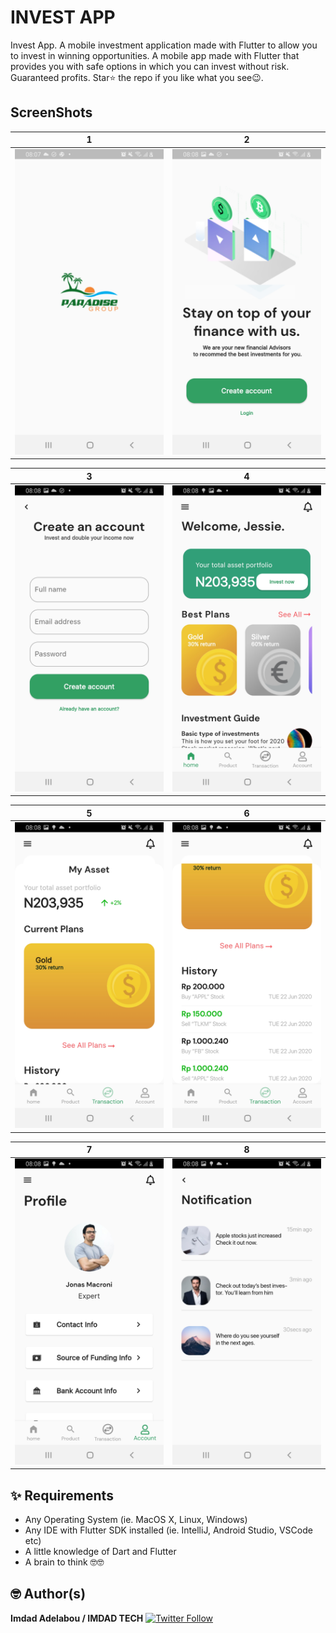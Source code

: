 # INVEST APP

Invest App. A mobile investment application made with Flutter to allow you to invest in winning opportunities.
A mobile app made with Flutter that provides you with safe options in which you can invest without risk. Guaranteed profits.
Star⭐ the repo if you like what you see😉.
## ScreenShots 

| 1 | 2 |
|-------|--------|
|<img src="screenshots/1.jpg" width="400"/>|<img src="screenshots/2.jpg" width="400">|

| 3 | 4 |
|-------|--------|
|<img src="screenshots/3.jpg" width="400"/>|<img src="screenshots/4.jpg" width="400">|

| 5 | 6 |
|-------|--------|
|<img src="screenshots/5.jpg" width="400"/>|<img src="screenshots/6.jpg" width="400">|

| 7 | 8 |
|-------|--------|
|<img src="screenshots/7.jpg" width="400"/>|<img src="screenshots/8.jpg" width="400">|

## ✨ Requirements
* Any Operating System (ie. MacOS X, Linux, Windows)
* Any IDE with Flutter SDK installed (ie. IntelliJ, Android Studio, VSCode etc)
* A little knowledge of Dart and Flutter
* A brain to think 🤓🤓

## 🤓 Author(s)
**Imdad Adelabou / IMDAD TECH** [![Twitter Follow](https://img.shields.io/twitter/follow/IAdelabou?style=social)](https://twitter.com/@imdad_tech)
